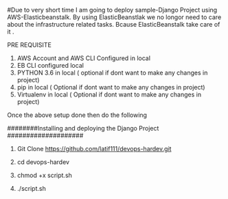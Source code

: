 
#Due to very short time I am going to deploy  sample-Django Project using AWS-Elasticbeanstalk. By using ElasticBeanstlak we no longor need to care about the infrastructure related tasks. Bcause ElasticBeanstalk take care of it .

PRE REQUISITE
 
 1. AWS Account and AWS CLI Configured in local
 2. EB CLI configured   local
 3. PYTHON 3.6 in local ( optional if dont want to make any changes in project) 
 4. pip in local ( Optional if dont want to make any changes in project)
 5. Virtualenv  in local ( Optional if dont want to make any changes in project)


Once the above setup done then do the following

########Installing and deploying the Django Project ####################

1. Git Clone https://github.com/latif111/devops-hardev.git

2.  cd devops-hardev

3. chmod +x script.sh

4. ./script.sh



